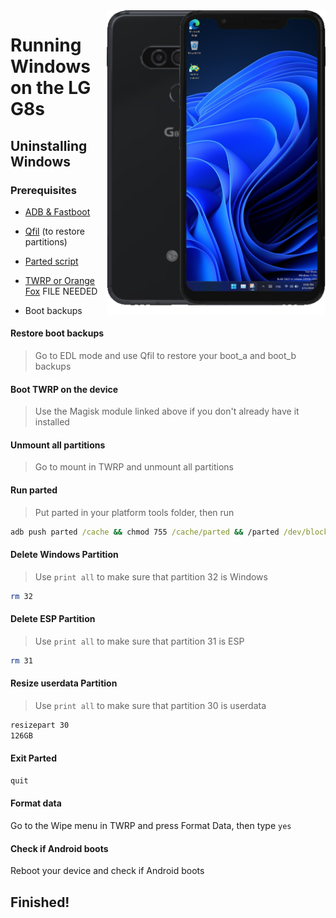 <img align="right" src="https://github.com/n00b69/woa-betalm/blob/main/betalm.png" width="350" alt="Windows 11 running on betalm">

# Running Windows on the LG G8s

## Uninstalling Windows

### Prerequisites
- [ADB & Fastboot](https://developer.android.com/studio/releases/platform-tools)

- [Qfil](https://github.com/n00b69/woa-betalm/releases/tag/Qfil) (to restore partitions)
  
- [Parted script](https://github.com/n00b69/woa-betalm/releases/download/Files/parted)
  
- [TWRP or Orange Fox]() FILE NEEDED
  
- Boot backups

#### Restore boot backups
> Go to EDL mode and use Qfil to restore your boot_a and boot_b backups

#### Boot TWRP on the device
> Use the Magisk module linked above if you don't already have it installed

#### Unmount all partitions
> Go to mount in TWRP and unmount all partitions

#### Run parted
> Put parted in your platform tools folder, then run
```cmd
adb push parted /cache && chmod 755 /cache/parted && /parted /dev/block/sda
```

#### Delete Windows Partition
> Use `print all` to make sure that partition 32 is Windows
```sh
rm 32
```

#### Delete ESP Partition
> Use `print all` to make sure that partition 31 is ESP
```sh
rm 31
```

#### Resize userdata Partition
> Use `print all` to make sure that partition 30 is userdata
```sh
resizepart 30
126GB
```

#### Exit Parted
```sh
quit
```

#### Format data
Go to the Wipe menu in TWRP and press Format Data, then type `yes`

#### Check if Android boots
Reboot your device and check if Android boots

## Finished!







